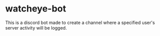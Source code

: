 # watcheye-bot

This is a discord bot made to create a channel where a specified user's server activity will be logged.

